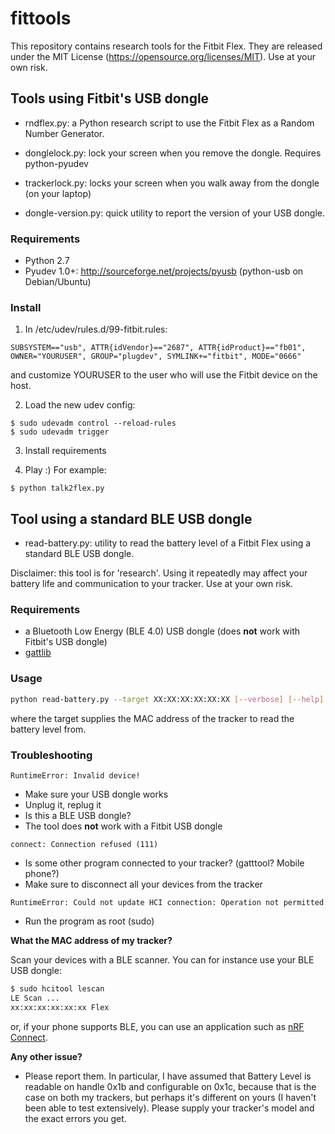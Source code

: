 # fittools

This repository contains research tools for the Fitbit Flex.
They are released under the MIT License (https://opensource.org/licenses/MIT). 
Use at your own risk.

## Tools using Fitbit's USB dongle

* rndflex.py: a Python research script to use the Fitbit Flex as a Random Number Generator.

* donglelock.py: lock your screen when you remove the dongle. Requires python-pyudev

* trackerlock.py: locks your screen when you walk away from the dongle (on your laptop)

* dongle-version.py: quick utility to report the version of your USB dongle.


### Requirements

* Python 2.7
* Pyudev 1.0+: http://sourceforge.net/projects/pyusb (python-usb on Debian/Ubuntu)



### Install

1. In /etc/udev/rules.d/99-fitbit.rules:

```
SUBSYSTEM=="usb", ATTR{idVendor}=="2687", ATTR{idProduct}=="fb01", OWNER="YOURUSER", GROUP="plugdev", SYMLINK+="fitbit", MODE="0666"
```

and customize YOURUSER to the user who will use the Fitbit device on the host.

2. Load the new udev config:

```
$ sudo udevadm control --reload-rules
$ sudo udevadm trigger
```

3. Install requirements

4. Play :) For example:

```
$ python talk2flex.py
```

## Tool using a standard BLE USB dongle

* read-battery.py: utility to read the battery level of a Fitbit Flex using a standard BLE USB dongle.

Disclaimer: this tool is for 'research'. Using it repeatedly may affect your battery life and communication to your tracker. Use at your own risk.

### Requirements

* a Bluetooth Low Energy (BLE 4.0) USB dongle (does **not** work with Fitbit's USB dongle)
* [gattlib](https://bitbucket.org/OscarAcena/pygattlib)

### Usage

```bash
python read-battery.py --target XX:XX:XX:XX:XX:XX [--verbose] [--help]
```

where the target supplies the MAC address of the tracker to read the battery level from.

### Troubleshooting

`RuntimeError: Invalid device!`

- Make sure your USB dongle works
- Unplug it, replug it
- Is this a BLE USB dongle?
- The tool does **not** work with a Fitbit USB dongle

`connect: Connection refused (111)`

- Is some other program connected to your tracker? (gatttool? Mobile phone?)
- Make sure to disconnect all your devices from the tracker

`RuntimeError: Could not update HCI connection: Operation not permitted`

- Run the program as root (sudo)

**What the MAC address of my tracker?**

Scan your devices with a BLE scanner. You can for instance use your BLE USB dongle:

```bash
$ sudo hcitool lescan
LE Scan ...
xx:xx:xx:xx:xx:xx Flex
```

or, if your phone supports BLE, you can use an application such as [nRF Connect](https://play.google.com/store/apps/details?id=no.nordicsemi.android.mcp).


**Any other issue?**

- Please report them. In particular, I have assumed that Battery Level is readable on handle 0x1b and configurable on 0x1c, because that is the case on both my trackers, but perhaps it's different on yours (I haven't been able to test extensively). Please supply your tracker's model and the exact errors you get.


